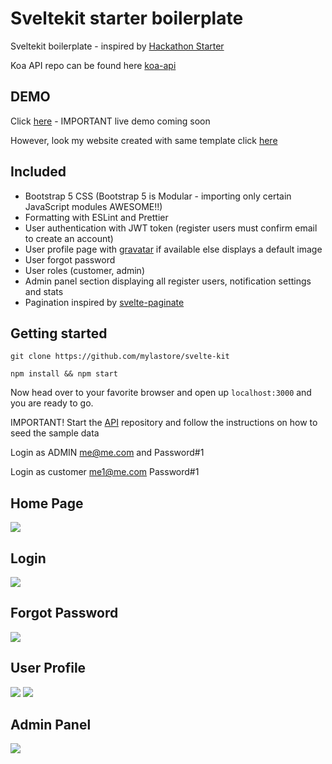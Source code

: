 # Sveltekit starter boilerplate

Sveltekit boilerplate - inspired by [Hackathon Starter](https://hackathon-starter.walcony.com)

Koa API repo can be found here [koa-api](https://github.com/mylastore/koa-blog-api)

## DEMO
Click [here](https://sveltekit.mylastore.com/) - IMPORTANT live demo coming soon 

However, look my website created with same template
click [here](https://mylastore.com/)

## Included

- Bootstrap 5 CSS (Bootstrap 5 is Modular - importing only certain JavaScript modules AWESOME!!)
- Formatting with ESLint and Prettier
- User authentication with JWT token (register users must confirm email to create an account)
- User profile page with [gravatar](https://en.gravatar.com/) if available else displays a default image
- User forgot password
- User roles (customer, admin)
- Admin panel section displaying all register users, notification settings and stats
- Pagination inspired by [svelte-paginate](https://github.com/TahaSh/svelte-paginate#readme)

## Getting started

    git clone https://github.com/mylastore/svelte-kit

    npm install && npm start

Now head over to your favorite browser and open up `localhost:3000` and you are ready to go.

IMPORTANT! Start the [API](https://github.com/mylastore/koa-blog-api) repository and follow the instructions on how to seed the sample data

Login as ADMIN me@me.com and Password#1

Login as customer me1@me.com Password#1

## Home Page
![](https://i.imgur.com/3wVdJZE.jpg)

## Login
![](https://i.imgur.com/N4Jgn2N.jpg)

## Forgot Password
![](https://i.imgur.com/PbjA4Sr.jpg)

## User Profile
![](https://i.imgur.com/pTKFMWz.jpg)
![](https://i.imgur.com/dP7FMia.jpg)

## Admin Panel
![](https://i.imgur.com/tRW0JQ2.png)
